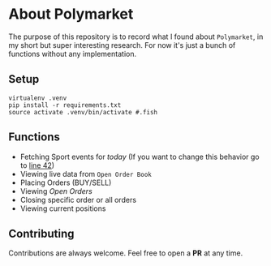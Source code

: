 # About Polymarket

The purpose of this repository is to record what I found about `Polymarket`, in my short but super interesting research. For now it's just a bunch of functions without any implementation. 

## Setup

```
virtualenv .venv
pip install -r requirements.txt
source activate .venv/bin/activate #.fish
```

## Functions

- Fetching Sport events for *today* (If you want to change this behavior go to [line 42](https://github.com/Rooyca/about-polymarket/blob/master/main.py#L42))
- Viewing live data from `Open Order Book`
- Placing Orders (BUY/SELL)
- Viewing *Open Orders*
- Closing specific order or all orders
- Viewing current positions

## Contributing

Contributions are always welcome. Feel free to open a **PR** at any time.
